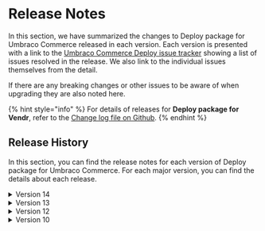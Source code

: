 # Release Notes

In this section, we have summarized the changes to Deploy package for Umbraco Commerce released in each version. Each version is presented with a link to the [Umbraco Commerce Deploy issue tracker](https://github.com/umbraco/Umbraco.Commerce.Deploy/issues) showing a list of issues resolved in the release. We also link to the individual issues themselves from the detail.

If there are any breaking changes or other issues to be aware of when upgrading they are also noted here.

{% hint style="info" %}
For details of releases for **Deploy package for Vendr**, refer to the [Change log file on Github](../../changelog-archive/package-deploy.md).
{% endhint %}

## Release History

In this section, you can find the release notes for each version of Deploy package for Umbraco Commerce. For each major version, you can find the details about each release.

<!-- <details>

<summary>Version</summary>

[**version**](link) **(date)**

* issue notes

</details> -->

<details>

<summary>Version 14</summary>

#### 14.0.0 (August 23rd 2024)

* Final release for Umbraco v14.2.0 and Umbraco Commerce v14.0.0 support.

#### 14.0.0-rc1 (August 5th 2024)

* Initial conversion for  Umbraco v14.0.0 and Umbraco Commerce v14.0.0 support.

</details>

<details>

<summary>Version 13</summary>

#### [13.1.2](https://github.com/umbraco/Umbraco.Commerce.Deploy/issues?q=is%3Aissue+is%3Aclosed+label%3Arelease%2F13.1.2) (August 9rd 2024)

* Fixed issue where shipping / payment method prices are restored before allowed country regions causing validation errors [#10](https://github.com/umbraco/Umbraco.Commerce.Deploy/issues/10).


#### [13.1.1](https://github.com/umbraco/Umbraco.Commerce.Deploy/issues?q=is%3Aissue+is%3Aclosed+label%3Arelease%2F13.1.1) (March 3rd 2024)

* Fixed issue with new property not being null checked and so causing error [#8](https://github.com/umbraco/Umbraco.Commerce.Deploy/issues/8).

#### 13.1.0 (February 21st 2024)

* Minor release closing off the RC period.

#### 13.1.0-rc1 (February 6th 2024)

* Adds support for Locations
* Updates store to handle default location and measurement system.
* Updates shipping methods to handle dynamic and realtime configurations.

#### 13.0.0 (December 13th 2023)

* Umbraco v13 and Umbraco Commerce v13 support.

</details>

<details>

<summary>Version 12</summary>

#### [12.0.1](https://github.com/umbraco/Umbraco.Commerce.Deploy/issues?q=is%3Aissue+is%3Aclosed+label%3Arelease%2F12.0.1) (October 18th 2023)

* Fixed issue where store entity pickers would fail to transfer correctly do to deserializing property editor config to the wrong format [#3](https://github.com/umbraco/Umbraco.Commerce.Deploy/issues/3).

#### [12.0.0](https://github.com/umbraco/Umbraco.Commerce.Deploy/issues?q=is%3Aissue+is%3Aclosed+label%3Arelease%2F12.0.0) (July 5th 2023)

* [Initial product launch](https://umbraco.com/blog/umbraco-commerce-release/).

</details>

<details>

<summary>Version 10</summary>

#### [10.0.1](https://github.com/umbraco/Umbraco.Commerce.Deploy/issues?q=is%3Aissue+is%3Aclosed+label%3Arelease%2F10.0.1) (October 18th 2023)

* Fixed issue where store entity pickers would fail to transfer correctly do to deserializing property editor config to the wrong format [#3](https://github.com/umbraco/Umbraco.Commerce.Deploy/issues/3).

#### [10.0.0](https://github.com/umbraco/Umbraco.Commerce.Deploy/issues?q=is%3Aissue+is%3Aclosed+label%3Arelease%2F10.0.0) (July 5th 2023)

* [Initial product launch](https://umbraco.com/blog/umbraco-commerce-release/).

</details>
